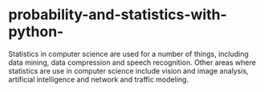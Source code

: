 # probability-and-statistics-with-python-
Statistics in computer science are used for a number of things, including data mining, data compression and speech recognition. Other areas where statistics are use in computer science include vision and image analysis, artificial intelligence and network and traffic modeling.
